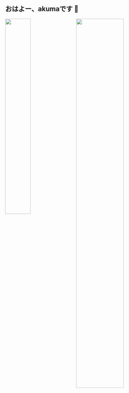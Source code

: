 <!---
giegieSong/giegieSong is a ✨ special ✨ repository because its `README.md` (this file) appears on your GitHub profile.
You can click the Preview link to take a look at your changes.
--->
## おはよー、akumaです :wave:

<!-- - 📖  まだ、Javaを勉強しています -->

[<img align="right" width="55%" src="https://github-readme-stats.vercel.app/api?username=giegieSong&show_icons=true&theme=tokyonight" />](https://github.com/giegieSong)


[<img align="left" width="40%"  src="https://github-readme-stats.vercel.app/api/top-langs?username=giegieSong&hide=FreeMarker" />](https://github.com/giegieSong)

